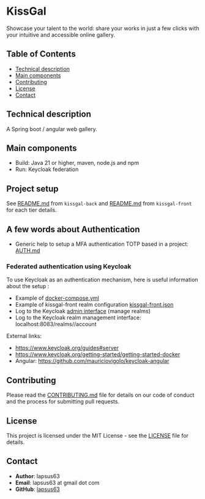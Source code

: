 # KissGal

Showcase your talent to the world: share your works in just a few clicks with your intuitive and accessible online gallery.

## Table of Contents

- [Technical description](#technical-description)
- [Main components](#main-components)
- [Contributing](#contributing)
- [License](#license)
- [Contact](#contact)

## Technical description

A Spring boot / angular web gallery.

## Main components

- Build: Java 21 or higher, maven, node.js and npm
- Run: Keycloak federation

## Project setup

See [README.md](kissgal-back/README.md) from `kissgal-back` and [README.md](kissgal-front/README.md) from `kissgal-front` for each tier details.

## A few words about Authentication

- Generic help to setup a MFA authentication TOTP based in a project: [AUTH.md](AUTH.md)

### Federated authentication using Keycloak

To use Keycloak as an authentication mechanism, here is useful information about the setup :

<!-- cp /opt/dc_keycloak/docker-compose.yml doc/keycloak/ -->
- Example of [docker-compose.yml](doc/keycloak/docker-compose.yml)
- Example of kissgal-front realm configuration [kissgal-front.json](doc/keycloak/kissgal-front.json)
- Log to the Keycloak [admin interface](http://localhost:8083/admin/master/console) (manage realms)
- Log to the Keycloak realm management interface: localhost:8083/realms/<realm-name>/account

External links:

- https://www.keycloak.org/guides#server
- https://www.keycloak.org/getting-started/getting-started-docker
- Angular: https://github.com/mauriciovigolo/keycloak-angular



## Contributing

Please read the [CONTRIBUTING.md](CONTRIBUTING.md) file for details on our code of conduct and the process for submitting pull requests.

## License

This project is licensed under the MIT License - see the [LICENSE](LICENSE) file for details.

## Contact

- **Author**: lapsus63
- **Email**: lapsus63 at gmail dot com
- **GitHub**: [lapsus63](https://github.com/lapsus63)
